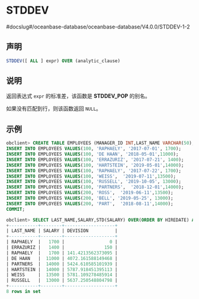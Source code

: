 STDDEV 
===========================
#docslug#/oceanbase-database/oceanbase-database/V4.0.0/STDDEV-1-2


声明 
-----------------------

```sql
STDDEV([ ALL ] expr) OVER (analytic_clause)
```



说明 
-----------------------

返回表达式 `expr` 的标准差，该函数是 **STDDEV_POP** 的别名。

如果没有匹配到行，则该函数返回 `NULL`。

示例 
-----------------------

```sql
obclient> CREATE TABLE EMPLOYEES (MANAGER_ID INT,LAST_NAME VARCHAR(50),HIREDATE VARCHAR(50),SALARY INT);
INSERT INTO EMPLOYEES VALUES(100, 'RAPHAELY', '2017-07-01', 1700);
INSERT INTO EMPLOYEES VALUES(100, 'DE HAAN', '2018-05-01',11000);      
INSERT INTO EMPLOYEES VALUES(100, 'ERRAZURIZ', '2017-07-21', 1400);
INSERT INTO EMPLOYEES VALUES(100, 'HARTSTEIN', '2019-05-01',14000);     
INSERT INTO EMPLOYEES VALUES(100, 'RAPHAELY', '2017-07-22', 1700);
INSERT INTO EMPLOYEES VALUES(100, 'WEISS',  '2019-07-11',13500);     
INSERT INTO EMPLOYEES VALUES(100, 'RUSSELL', '2019-10-05', 13000);
INSERT INTO EMPLOYEES VALUES(100, 'PARTNERS',  '2018-12-01',14000);     
INSERT INTO EMPLOYEES VALUES(200, 'ROSS',  '2019-06-11',13500);     
INSERT INTO EMPLOYEES VALUES(200, 'BELL', '2019-05-25', 13000);
INSERT INTO EMPLOYEES VALUES(200, 'PART',  '2018-08-11',14000);   
COMMIT;

obclient> SELECT LAST_NAME,SALARY,STD(SALARY) OVER(ORDER BY HIREDATE) AS DEVISION FROM EMPLOYEES WHERE MANAGER_ID = 100;
+-----------+--------+-------------------+
| LAST_NAME | SALARY | DEVISION          |
+-----------+--------+-------------------+
| RAPHAELY  |   1700 |                 0 |
| ERRAZURIZ |   1400 |               150 |
| RAPHAELY  |   1700 | 141.4213562373095 |
| DE HAAN   |  11000 | 4072.161588149468 |
| PARTNERS  |  14000 | 5424.610585101939 |
| HARTSTEIN |  14000 | 5787.918451395113 |
| WEISS     |  13500 | 5781.109278485914 |
| RUSSELL   |  13000 | 5637.250548804798 |
+-----------+--------+-------------------+
8 rows in set 
```


